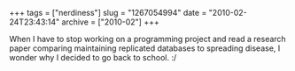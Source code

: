 +++
tags = ["nerdiness"]
slug = "1267054994"
date = "2010-02-24T23:43:14"
archive = ["2010-02"]
+++

When I have to stop working on a programming project and read a research
paper comparing maintaining replicated databases to spreading disease,
I wonder why I decided to go back to school.  :/
